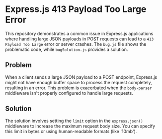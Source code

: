 # Express.js 413 Payload Too Large Error

This repository demonstrates a common issue in Express.js applications where handling large JSON payloads in POST requests can lead to a `413 Payload Too Large` error or server crashes.  The `bug.js` file shows the problematic code, while `bugSolution.js` provides a solution.

## Problem

When a client sends a large JSON payload to a POST endpoint, Express.js might not have enough buffer space to process the request completely, resulting in an error.  This problem is exacerbated when the `body-parser` middleware isn't properly configured to handle large requests.

## Solution

The solution involves setting the `limit` option in the `express.json()` middleware to increase the maximum request body size.  You can specify this limit in bytes or using human-readable formats (like '10mb').